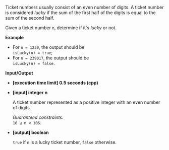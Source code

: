 
Ticket numbers usually consist of an even number of digits. A ticket number is considered  _lucky_  if the sum of the first half of the digits is equal to the sum of the second half.

Given a ticket number  `n`, determine if it's  _lucky_  or not.

**Example**

-   For  `n = 1230`, the output should be  
    `isLucky(n) = true`;
-   For  `n = 239017`, the output should be  
    `isLucky(n) = false`.

**Input/Output**

-   **\[execution time limit\] 0.5 seconds (cpp)**
    
-   **\[input\] integer n**
    
    A ticket number represented as a positive integer with an even number of digits.
    
    _Guaranteed constraints:_  
    `10 ≤ n < 106`.
    
-   **\[output\] boolean**
    
    `true`  if  `n`  is a lucky ticket number,  `false`  otherwise.